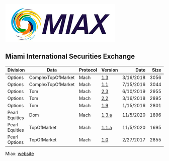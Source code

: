 [![Miax](https://github.com/Open-Markets-Initiative/Directory/blob/master/Images/Miax.png)](https://www.miaxoptions.com/)


## Miami International Securities Exchange

| Division | Data | Protocol | Version | Date | Size | Status | Testing | Specification |
| --- | --- | --- | --- | ---: | ---: | --- | --- | --- |
| Options | ComplexTopOfMarket | Mach | [1.3][Miax.Options.ComplexTopOfMarket.Mach.v1.3.Dissector] | 3/16/2018 | 3056 | [Active][Omi.Glossary.Status] | [Untested][Omi.Glossary.Testing] | [url][Miax.Options.ComplexTopOfMarket.Mach.v1.3.Url] - [pdf][Miax.Options.ComplexTopOfMarket.Mach.v1.3.Pdf] |
| Options | ComplexTopOfMarket | Mach | [1.1][Miax.Options.ComplexTopOfMarket.Mach.v1.1.Dissector] | 7/15/2016 | 3044 | [Deprecated][Omi.Glossary.Status] | [Verified][Omi.Glossary.Testing] | [url][Miax.Options.ComplexTopOfMarket.Mach.v1.1.Url] - [pdf][Miax.Options.ComplexTopOfMarket.Mach.v1.1.Pdf] |
| Options | Tom | Mach | [2.3][Miax.Options.Tom.Mach.v2.3.Dissector] | 6/10/2019 | 2955 | [Future][Omi.Glossary.Status] | [Untested][Omi.Glossary.Testing] | [url][Miax.Options.Tom.Mach.v2.3.Url] - [pdf][Miax.Options.Tom.Mach.v2.3.Pdf] |
| Options | Tom | Mach | [2.2][Miax.Options.Tom.Mach.v2.2.Dissector] | 3/16/2018 | 2895 | [Active][Omi.Glossary.Status] | [Untested][Omi.Glossary.Testing] | [url][Miax.Options.Tom.Mach.v2.2.Url] - [pdf][Miax.Options.Tom.Mach.v2.2.Pdf] |
| Options | Tom | Mach | [1.9][Miax.Options.Tom.Mach.v1.9.Dissector] | 1/15/2016 | 2801 | [Deprecated][Omi.Glossary.Status] | [Verified][Omi.Glossary.Testing] | [url][Miax.Options.Tom.Mach.v1.9.Url] - [pdf][Miax.Options.Tom.Mach.v1.9.Pdf] |
| Pearl Equities | Dom | Mach | [1.3.a][Miax.Pearl.Equities.Dom.Mach.v1.3.a.Dissector] | 11/5/2020 | 1896 | [Active][Omi.Glossary.Status] | [Untested][Omi.Glossary.Testing] | [url][Miax.Pearl.Equities.Dom.Mach.v1.3.a.Url] - [pdf][Miax.Pearl.Equities.Dom.Mach.v1.3.a.Pdf] |
| Pearl Equities | TopOfMarket | Mach | [1.1.a][Miax.Pearl.Equities.TopOfMarket.Mach.v1.1.a.Dissector] | 11/5/2020 | 1695 | [Active][Omi.Glossary.Status] | [Untested][Omi.Glossary.Testing] | [url][Miax.Pearl.Equities.TopOfMarket.Mach.v1.1.a.Url] - [pdf][Miax.Pearl.Equities.TopOfMarket.Mach.v1.1.a.Pdf] |
| Pearl Options | TopOfMarket | Mach | [1.0][Miax.Pearl.Options.TopOfMarket.Mach.v1.0.Dissector] | 2/27/2017 | 2855 | [Active][Omi.Glossary.Status] | [Untested][Omi.Glossary.Testing] | [url][Miax.Pearl.Options.TopOfMarket.Mach.v1.0.Url] - [pdf][Miax.Pearl.Options.TopOfMarket.Mach.v1.0.Pdf] |


Miax: [website](https://www.miaxoptions.com/ "Go to Miami International Securities Exchange")


[Omi.Glossary.Status]: https://github.com/Open-Markets-Initiative/Directory/blob/master/Glossary/Status.md "Protocol Deployment Status"
[Omi.Glossary.Testing]: https://github.com/Open-Markets-Initiative/Directory/blob/master/Glossary/Testing.md "Protocol Testing Status"

[Miax.Options.ComplexTopOfMarket.Mach.v1.1.Dissector]: https://github.com/Open-Markets-Initiative/wireshark-lua/blob/master/Miax/Miax.Options.ComplexTopOfMarket.Mach.v1.1.Script.Dissector.lua "Miami International Securities Exchange 1.1 Wireshark Dissector"
[Miax.Options.ComplexTopOfMarket.Mach.v1.1.Url]: https://www.miaxoptions.com/interface-specifications "Specification url"
[Miax.Options.ComplexTopOfMarket.Mach.v1.1.Pdf]: https://github.com/Open-Markets-Initiative/Directory/blob/master/Specifications/Miax/Miax.Options.ComplexTopOfMarket.Mach.v1.1.pdf "Miami International Securities Exchange 1.1 Pdf"
[Miax.Options.ComplexTopOfMarket.Mach.v1.3.Dissector]: https://github.com/Open-Markets-Initiative/wireshark-lua/blob/master/Miax/Miax.Options.ComplexTopOfMarket.Mach.v1.3.Script.Dissector.lua "Miami International Securities Exchange 1.3 Wireshark Dissector"
[Miax.Options.ComplexTopOfMarket.Mach.v1.3.Url]: https://www.miaxoptions.com/interface-specifications "Specification url"
[Miax.Options.ComplexTopOfMarket.Mach.v1.3.Pdf]: https://github.com/Open-Markets-Initiative/Directory/blob/master/Specifications/Miax/Miax.Options.ComplexTopOfMarket.Mach.v1.3.pdf "Miami International Securities Exchange 1.3 Pdf"
[Miax.Options.Tom.Mach.v1.9.Dissector]: https://github.com/Open-Markets-Initiative/wireshark-lua/blob/master/Miax/Miax.Options.Tom.Mach.v1.9.Script.Dissector.lua "Miami International Securities Exchange 1.9 Wireshark Dissector"
[Miax.Options.Tom.Mach.v1.9.Url]: https://www.miaxoptions.com/interface-specifications "Specification url"
[Miax.Options.Tom.Mach.v1.9.Pdf]: https://github.com/Open-Markets-Initiative/Directory/blob/master/Specifications/Miax/Miax.Options.Tom.Mach.v1.1.pdf "Miami International Securities Exchange 1.9 Pdf"
[Miax.Options.Tom.Mach.v2.2.Dissector]: https://github.com/Open-Markets-Initiative/wireshark-lua/blob/master/Miax/Miax.Options.Tom.Mach.v2.2.Script.Dissector.lua "Miami International Securities Exchange 2.2 Wireshark Dissector"
[Miax.Options.Tom.Mach.v2.2.Url]: https://www.miaxoptions.com/interface-specifications "Specification url"
[Miax.Options.Tom.Mach.v2.2.Pdf]: https://github.com/Open-Markets-Initiative/Directory/blob/master/Specifications/Miax/Miax.Options.Tom.Mach.v2.2.pdf "Miami International Securities Exchange 2.2 Pdf"
[Miax.Options.Tom.Mach.v2.3.Dissector]: https://github.com/Open-Markets-Initiative/wireshark-lua/blob/master/Miax/Miax.Options.Tom.Mach.v2.3.Script.Dissector.lua "Miami International Securities Exchange 2.3 Wireshark Dissector"
[Miax.Options.Tom.Mach.v2.3.Url]: https://www.miaxoptions.com/interface-specifications "Specification url"
[Miax.Options.Tom.Mach.v2.3.Pdf]: https://github.com/Open-Markets-Initiative/Directory/blob/master/Specifications/Miax/Miax.Options.Tom.Mach.v2.3.pdf "Miami International Securities Exchange 2.3 Pdf"
[Miax.Pearl.Equities.Dom.Mach.v1.3.a.Dissector]: https://github.com/Open-Markets-Initiative/wireshark-lua/blob/master/Miax/Miax.Pearl.Equities.Dom.Mach.v1.3.a.Script.Dissector.lua "Miami International Securities Exchange 1.3.a Wireshark Dissector"
[Miax.Pearl.Equities.Dom.Mach.v1.3.a.Url]: https://www.miaxequities.com/interface-specifications/pearl-equities "Specification url"
[Miax.Pearl.Equities.Dom.Mach.v1.3.a.Pdf]: https://github.com/Open-Markets-Initiative/Directory/blob/master/Specifications/Miax/Miax.Pearl.Equities.DepthOfMarket.Mach.v1.3.a.pdf "Miami International Securities Exchange 1.3.a Pdf"
[Miax.Pearl.Equities.TopOfMarket.Mach.v1.1.a.Dissector]: https://github.com/Open-Markets-Initiative/wireshark-lua/blob/master/Miax/Miax.Pearl.Equities.TopOfMarket.Mach.v1.1.a.Script.Dissector.lua "Miami International Securities Exchange 1.1.a Wireshark Dissector"
[Miax.Pearl.Equities.TopOfMarket.Mach.v1.1.a.Url]: https://www.miaxequities.com/interface-specifications/pearl-equities "Specification url"
[Miax.Pearl.Equities.TopOfMarket.Mach.v1.1.a.Pdf]: https://github.com/Open-Markets-Initiative/Directory/blob/master/Specifications/Miax/Miax.Pearl.Equities.TopOfMarket.Mach.v1.1.a.Pdf "Miami International Securities Exchange 1.1.a Pdf"
[Miax.Pearl.Options.TopOfMarket.Mach.v1.0.Dissector]: https://github.com/Open-Markets-Initiative/wireshark-lua/blob/master/Miax/Miax.Pearl.Options.TopOfMarket.Mach.v1.0.Script.Dissector.lua "Miami International Securities Exchange 1.0 Wireshark Dissector"
[Miax.Pearl.Options.TopOfMarket.Mach.v1.0.Url]: https://www.miaxoptions.com/interface-specifications/pearl "Specification url"
[Miax.Pearl.Options.TopOfMarket.Mach.v1.0.Pdf]: https://github.com/Open-Markets-Initiative/Directory/blob/master/Specifications/Miax/Miax.Pearl.Options.TopOfMarket.Mach.v1.0.pdf "Miami International Securities Exchange 1.0 Pdf"
